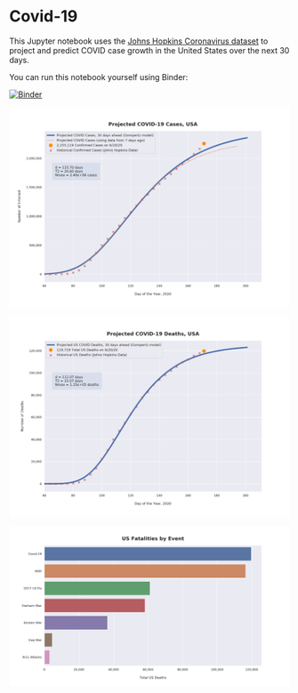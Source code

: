 # Covid-19

This Jupyter notebook uses the [Johns Hopkins Coronavirus dataset](https://github.com/CSSEGISandData/COVID-19/blob/master/README.md) to project and predict COVID case growth in the United States over the next 30 days.

You can run this notebook yourself using Binder:

[![Binder](https://mybinder.org/badge_logo.svg)](https://mybinder.org/v2/gh/bws428/covid-19/master?filepath=covid-projections.nbconvert.ipynb)

![Projected Cases plot](https://raw.githubusercontent.com/bws428/covid-19/master/charts/covid-6.20.20.png)

![Projected Deaths plot](https://raw.githubusercontent.com/bws428/covid-19/master/charts/covid-deaths-6.20.20.png)

![Casualties plot](https://raw.githubusercontent.com/bws428/covid-19/master/charts/casualties.png)

